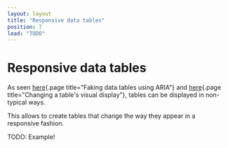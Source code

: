```yaml
---
layout: layout
title: "Responsive data tables"
position: 7
lead: "TODO"
---
```


# Responsive data tables

As seen [here](/code-examples-of-common-patterns-and-daily-requirements/data-and-layout-tables/faking-data-tables-using-aria){.page title="Faking data tables using ARIA"} and [here](/code-examples-of-common-patterns-and-daily-requirements/data-and-layout-tables/changing-a-tables-visual-display){.page title="Changing a table's visual display"}, tables can be displayed in non-typical ways.

This allows to create tables that change the way they appear in a responsive fashion.

TODO: Example!